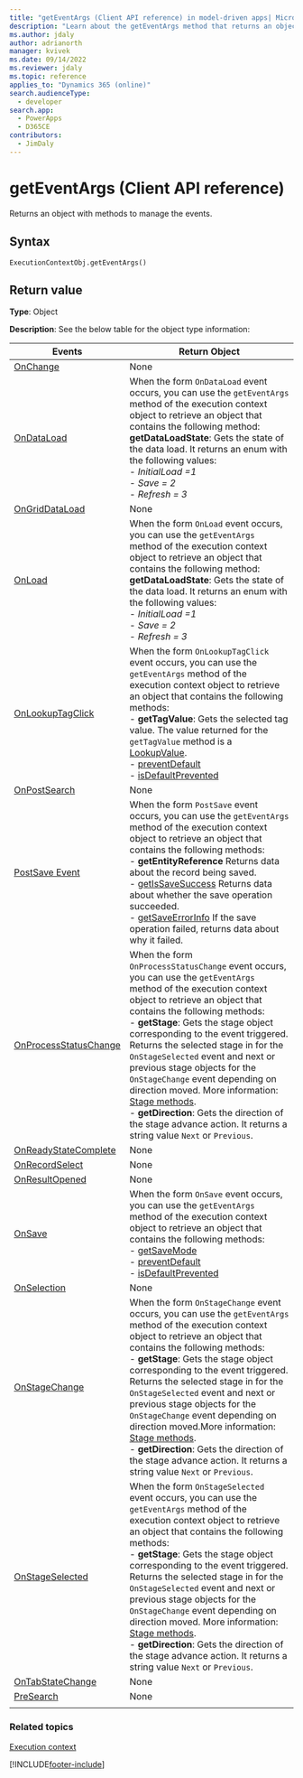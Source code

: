 ```yaml
---
title: "getEventArgs (Client API reference) in model-driven apps| MicrosoftDocs"
description: "Learn about the getEventArgs method that returns an object with methods to manage the **Save** event." 
ms.author: jdaly
author: adrianorth
manager: kvivek
ms.date: 09/14/2022
ms.reviewer: jdaly
ms.topic: reference
applies_to: "Dynamics 365 (online)"
search.audienceType: 
  - developer
search.app: 
  - PowerApps
  - D365CE
contributors:
  - JimDaly
---
```

# getEventArgs (Client API reference)

Returns an object with methods to manage the events.

## Syntax

`ExecutionContextObj.getEventArgs()`

## Return value

**Type**: Object

**Description**: See the below table for the object type information:

|Events|Return Object|
|-------|------------|
|[OnChange](../events/attribute-onchange.md)|None|
|[OnDataLoad](../events/form-data-onload.md)|When the form `OnDataLoad` event occurs, you can use the `getEventArgs` method of the execution context object to retrieve an object that contains the following method: <br/> **getDataLoadState**: Gets the state of the data load. It returns an enum with the following values:<br/> - *InitialLoad =1*<br/>- *Save = 2*<br/>- *Refresh = 3*|
|[OnGridDataLoad](../events/subgrid-onload.md)|None|
|[OnLoad](../events/form-onload.md)|When the form `OnLoad` event occurs, you can use the `getEventArgs` method of the execution context object to retrieve an object that contains the following method: <br/>**getDataLoadState**: Gets the state of the data load. It returns an enum with the following values:<br/> - *InitialLoad =1*<br/>- *Save = 2*<br/>- *Refresh = 3*|
|[OnLookupTagClick](../events/onlookuptagclick.md)| When the form `OnLookupTagClick` event occurs, you can use the `getEventArgs` method of the execution context object to retrieve an object that contains the following methods: <br/>- **getTagValue**: Gets the selected tag value. The value returned for  the `getTagValue` method is a [LookupValue](../attributes/getvalue.md).<br/>- [preventDefault](../save-event-arguments/preventdefault.md)<br/> - [isDefaultPrevented](../save-event-arguments/isdefaultprevented.md)|
|[OnPostSearch](../events/postsearch.md)|None|
|[PostSave Event](../events/postsave.md)|When the form `PostSave` event occurs, you can use the `getEventArgs` method of the execution context object to retrieve an object that contains the following methods:<br /> - **getEntityReference** Returns data about the record being saved.<br /> - [getIsSaveSuccess](../save-event-arguments/getIsSaveSuccess.md) Returns data about whether the save operation succeeded.<br /> -  [getSaveErrorInfo](../save-event-arguments/getSaveErrorInfo.md) If the save operation failed, returns data about why it failed.|
|[OnProcessStatusChange](../events/onprocessstatuschange.md)|When the form `OnProcessStatusChange` event occurs, you can use the `getEventArgs` method of the execution context object to retrieve an object that contains the following methods: <br/> - **getStage**: Gets the stage object corresponding to the event triggered. Returns the selected stage in for the `OnStageSelected` event and next or previous stage objects for the `OnStageChange` event depending on direction moved. More information: [Stage methods](../formcontext-data-process.md#stage-methods).<br/>- **getDirection**: Gets the direction of the stage advance action. It returns a string value `Next` or `Previous`.|
|[OnReadyStateComplete](../events/onreadystatecomplete.md)|None|
|[OnRecordSelect](../events/grid-onrecordselect.md)|None|
|[OnResultOpened](../events/onresultopened.md)|None|
|[OnSave](../events/form-onsave.md)|When the form `OnSave` event occurs, you can use the `getEventArgs` method of the execution context object to retrieve an object that contains the following methods: <br/>- [getSaveMode](../save-event-arguments/getsavemode.md)<br/>- [preventDefault](../save-event-arguments/preventdefault.md)<br/> - [isDefaultPrevented](../save-event-arguments/isdefaultprevented.md)|
|[OnSelection](../events/onselection.md)|None|
|[OnStageChange](../events/onstagechange.md)|When the form `OnStageChange` event occurs, you can use the `getEventArgs` method of the execution context object to retrieve an object that contains the following methods: <br/>- **getStage**: Gets the stage object corresponding to the event triggered. Returns the selected stage in for the `OnStageSelected` event and next or previous stage objects for the `OnStageChange` event depending on direction moved.More information: [Stage methods](../formcontext-data-process.md#stage-methods).<br/>- **getDirection**: Gets the direction of the stage advance action. It returns a string value `Next` or `Previous`.|
|[OnStageSelected](../events/onstageselected.md)|When the form `OnStageSelected` event occurs, you can use the `getEventArgs` method of the execution context object to retrieve an object that contains the following methods: <br/>- **getStage**: Gets the stage object corresponding to the event triggered. Returns the selected stage in for the `OnStageSelected` event and next or previous stage objects for the `OnStageChange` event depending on direction moved. More information: [Stage methods](../formcontext-data-process.md#stage-methods).<br/>- **getDirection**: Gets the direction of the stage advance action. It returns a string value `Next` or `Previous`.|
|[OnTabStateChange](../events/tabstatechange.md)|None|
|[PreSearch](../events/presearch.md)|None|
|||


### Related topics

[Execution context](../execution-context.md)







[!INCLUDE[footer-include](../../../../../includes/footer-banner.md)]